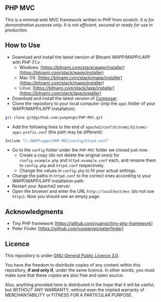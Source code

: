 ## PHP MVC

This is a minimal web MVC framework written in PHP from scratch. _It is for demonstration purpose only. It is not efficient, secured or ready for use in production._

## How to Use

- Download and install the latest version of Bitnami WAPP/MAPP/LAPP with _PHP 7.1.x_
	- Windows: [https://bitnami.com/stack/wapp/installer](https://bitnami.com/stack/wapp/installer)
	- Mac OS: [https://bitnami.com/stack/mapp/installer](https://bitnami.com/stack/mapp/installer)
	- Linux: [https://bitnami.com/stack/lapp/installer](https://bitnami.com/stack/lapp/installer)
- Download and install the latest version of [Composer](https://getcomposer.org/).
- Clone the repository to your local computer (intp the `apps` folder of your WAPP/MAPP/LAPP installation).
```bash
git clone git@github.com:yunpengn/PHP-MVC.git
```
- Add the following lines to the end of `apache2/conf/bitnami/bitnami-apps-prefix.conf` (the path may be different):
```bash
Include "C:/WAPP/apps/PHP-MVC/config/httpd.conf"
```
- Go to the `config` folder under the `PHP-MVC` folder we cloned just now.
	- Create a copy (do not delete the original ones) for `config.example.php` and `httpd.example.conf` each, and rename them to `config.php` and `httpd.conf` respectively.
	- Change the values in `config.php` to fit your actual settings.
- Change the paths in `httpd.conf` to the correct ones according to your WAPP/MAPP/LAPP installation path.
- Restart your Apache2 server.
- Open the browser and enter the URL `http://localhost/mvc` (do not use `https`). Now you should see an empty page.

## Acknowledgments

- Tiny PHP framework [https://github.com/yuansir/tiny-php-framework]
- Peter Finder [https://github.com/yunpengn/peterfinder]

## Licence

This repository is under [GNU General Public Licence 3.0](LICENSE).

You have the freedom to distribute copies of any content within this repository, **if and only if**, under the same licence. In other words, you must make sure that these copies are also free and open source.

Also, anything provided here is distributed in the hope that it will be useful, but WITHOUT ANY WARRANTY; without even the implied warranty of MERCHANTABILITY or FITNESS FOR A PARTICULAR PURPOSE.
